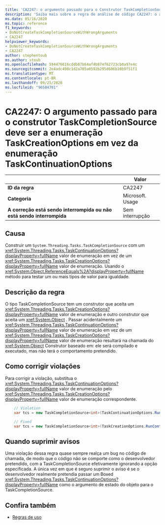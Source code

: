 ```yaml
---
title: 'CA2247: o argumento passado para o Construtor TaskCompletionSource deve ser TaskCreationOptions enum em vez de TaskContinuationOptions enum (análise de código)'
description: 'Saiba mais sobre a regra de análise de código CA2247: o argumento passado para o Construtor TaskCompletionSource deve ser TaskCreationOptions enum em vez de TaskContinuationOptions enum'
ms.date: 05/16/2020
ms.topic: reference
f1_keywords:
- DoNotCreateTaskCompletionSourceWithWrongArguments
- CA2247
helpviewer_keywords:
- DoNotCreateTaskCompletionSourceWithWrongArguments
- CA2247
author: stephentoub
ms.author: stoub
ms.openlocfilehash: 594476616cddb87b64af4b874f62723cb0a97e4c
ms.sourcegitcommit: 2e4adc490c1d2a705a0592b295d606b10b9f51f1
ms.translationtype: MT
ms.contentlocale: pt-BR
ms.lasthandoff: 09/25/2020
ms.locfileid: "96584701"
---
```

# <a name="ca2247-argument-passed-to-taskcompletionsource-constructor-should-be-taskcreationoptions-enum-instead-of-taskcontinuationoptions-enum"></a>CA2247: O argumento passado para o construtor TaskCompletionSource deve ser a enumeração TaskCreationOptions em vez da enumeração TaskContinuationOptions

| | Valor |
|-|-|
| **ID da regra** |CA2247|
| **Categoria** |Microsoft. Usage|
| **A correção está sendo interrompida ou não está sendo interrompida** |Sem interrupção|

## <a name="cause"></a>Causa

Construir um `System.Threading.Tasks.TaskCompletionSource` com um <xref:System.Threading.Tasks.TaskContinuationOptions?displayProperty=fullName> valor de enumeração em vez de um <xref:System.Threading.Tasks.TaskCreationOptions?displayProperty=fullName> valor de enumeração.
Usando o <xref:System.Object.ReferenceEquals%2A?displayProperty=fullName> método para testar um ou mais tipos de valor para igualdade.

## <a name="rule-description"></a>Descrição da regra

O tipo TaskCompletionSource tem um construtor que aceita um <xref:System.Threading.Tasks.TaskCreationOptions?displayProperty=fullName> valor de enumeração e outro construtor que aceita um <xref:System.Object> .  Passar acidentalmente um <xref:System.Threading.Tasks.TaskContinuationOptions?displayProperty=fullName> valor de enumeração em vez de um <xref:System.Threading.Tasks.TaskCreationOptions?displayProperty=fullName> valor de enumeração resultará na chamada do <xref:System.Object> Construtor baseado em: ele será compilado e executado, mas não terá o comportamento pretendido.

## <a name="how-to-fix-violations"></a>Como corrigir violações

Para corrigir a violação, substitua o <xref:System.Threading.Tasks.TaskContinuationOptions?displayProperty=fullName> valor de enumeração pelo <xref:System.Threading.Tasks.TaskCreationOptions?displayProperty=fullName> valor de enumeração correspondente.

```csharp
    // Violation
    var tcs = new TaskCompletionSource<int>(TaskContinuationOptions.RunContinuationsAsynchronously);

    // Fixed
    var tcs = new TaskCompletionSource<int>(TaskCreationOptions.RunContinuationsAsynchronously);
```

## <a name="when-to-suppress-warnings"></a>Quando suprimir avisos

Uma violação dessa regra quase sempre realça um bug no código de chamada, de modo que o código não se comporte como o desenvolvedor pretendido, com a TaskCompletionSource efetivamente ignorando a opção especificada.  A única vez em que é seguro suprimir o aviso é se o desenvolvedor realmente pretendia passar um Boxed <xref:System.Threading.Tasks.TaskContinuationOptions?displayProperty=fullName> como o argumento de estado do objeto para o TaskCompletionSource.

## <a name="see-also"></a>Confira também

- [Regras de uso](usage-warnings.md)
